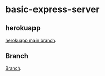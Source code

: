 # basic-express-server


## herokuapp
[herokuapp main branch](https://nedal-basic-express-server.herokuapp.com/).






## Branch
[Branch](https://github.com/Nedalalashqar/basic-express-server/pull/1).